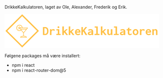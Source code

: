 DrikkeKalkulatoren, laget av Ole, Alexander, Frederik og Erik.

!["Logo"](/src/images/logo/logo.png)

Følgene packages må være installert:
- npm i react
- npm i react-router-dom@5
